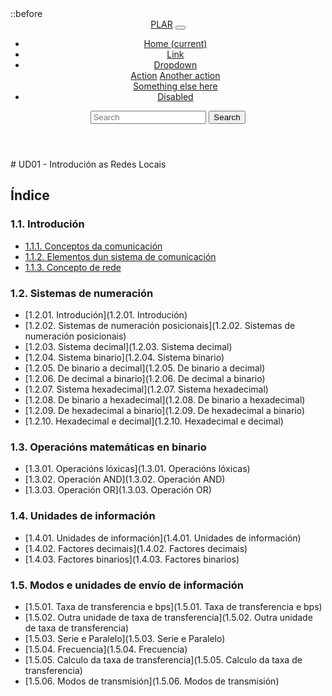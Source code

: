 <div class="container-lg px-3 my-5 markdown-body">
::before
<header>

<link rel="stylesheet" href="https://maxcdn.bootstrapcdn.com/bootstrap/4.0.0/css/bootstrap.min.css" integrity="sha384-Gn5384xqQ1aoWXA+058RXPxPg6fy4IWvTNh0E263XmFcJlSAwiGgFAW/dAiS6JXm" crossorigin="anonymous">

<nav class="navbar navbar-expand-lg navbar-light bg-light">
  <a class="navbar-brand" href="#">PLAR</a>
  <button class="navbar-toggler" type="button" data-toggle="collapse" data-target="#navbarSupportedContent" aria-controls="navbarSupportedContent" aria-expanded="false" aria-label="Toggle navigation">
    <span class="navbar-toggler-icon"></span>
  </button>

  <div class="collapse navbar-collapse" id="navbarSupportedContent">
    <ul class="navbar-nav mr-auto">
      <li class="nav-item active">
        <a class="nav-link" href="#">Home <span class="sr-only">(current)</span></a>
      </li>
      <li class="nav-item">
        <a class="nav-link" href="#">Link</a>
      </li>
      <li class="nav-item dropdown">
        <a class="nav-link dropdown-toggle" href="#" id="navbarDropdown" role="button" data-toggle="dropdown" aria-haspopup="true" aria-expanded="false">
          Dropdown
        </a>
        <div class="dropdown-menu" aria-labelledby="navbarDropdown">
          <a class="dropdown-item" href="#">Action</a>
          <a class="dropdown-item" href="#">Another action</a>
          <div class="dropdown-divider"></div>
          <a class="dropdown-item" href="#">Something else here</a>
        </div>
      </li>
      <li class="nav-item">
        <a class="nav-link disabled" href="#">Disabled</a>
      </li>
    </ul>
    <form class="form-inline my-2 my-lg-0">
      <input class="form-control mr-sm-2" type="search" placeholder="Search" aria-label="Search">
      <button class="btn btn-outline-success my-2 my-sm-0" type="submit">Search</button>
    </form>
  </div>
</nav>

</header>
  </div>
# UD01 - Introdución as Redes Locais 

## Índice

### 1.1. Introdución
- [1.1.1. Conceptos da comunicación](1.1.1._Conceptos-da-comunicacion.md)
- [1.1.2. Elementos dun sistema de comunicación](1.1.2._Elementos_dun_sistema_de_comunicacion)
- [1.1.3. Concepto de rede](1.1.3._Concepto_de_rede.md)

### 1.2. Sistemas de numeración
- [1.2.01. Introdución](1.2.01. Introdución)
- [1.2.02. Sistemas de numeración posicionais](1.2.02. Sistemas de numeración posicionais)
- [1.2.03. Sistema decimal](1.2.03. Sistema decimal)
- [1.2.04. Sistema binario](1.2.04. Sistema binario)
- [1.2.05. De binario a decimal](1.2.05. De binario a decimal)
- [1.2.06. De decimal a binario](1.2.06. De decimal a binario)
- [1.2.07. Sistema hexadecimal](1.2.07. Sistema hexadecimal)
- [1.2.08. De binario a hexadecimal](1.2.08. De binario a hexadecimal)
- [1.2.09. De hexadecimal a binario](1.2.09. De hexadecimal a binario)
- [1.2.10. Hexadecimal e decimal](1.2.10. Hexadecimal e decimal)

### 1.3. Operacións matemáticas en binario
- [1.3.01. Operacións lóxicas](1.3.01. Operacións lóxicas)
- [1.3.02. Operación AND](1.3.02. Operación AND)
- [1.3.03. Operación OR](1.3.03. Operación OR)

### 1.4. Unidades de información
- [1.4.01. Unidades de información](1.4.01. Unidades de información)
- [1.4.02. Factores decimais](1.4.02. Factores decimais)
- [1.4.03. Factores binarios](1.4.03. Factores binarios)

### 1.5. Modos e unidades de envío de información
- [1.5.01. Taxa de transferencia e bps](1.5.01. Taxa de transferencia e bps)
- [1.5.02. Outra unidade de taxa de transferencia](1.5.02. Outra unidade de taxa de transferencia)
- [1.5.03. Serie e Paralelo](1.5.03. Serie e Paralelo)
- [1.5.04. Frecuencia](1.5.04. Frecuencia)
- [1.5.05. Calculo da taxa de transferencia](1.5.05. Calculo da taxa de transferencia)
- [1.5.06. Modos de transmisión](1.5.06. Modos de transmisión)
